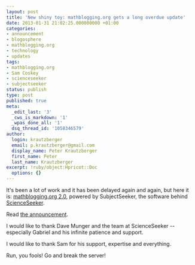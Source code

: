 ```yaml
---
layout: post
title: 'New shiny toy: mathblogging.org gets a long overdue update'
date: 2013-01-31 21:02:25.000000000 +01:00
categories:
- announcement
- blogosphere
- mathblogging.org
- technology
- updates
tags:
- mathblogging.org
- Sam Coskey
- scienceseeker
- subjectseeker
status: publish
type: post
published: true
meta:
  _edit_last: '3'
  _cws_is_markdown: '1'
  _wpas_done_all: '1'
  dsq_thread_id: '1058346579'
author:
  login: krautzberger
  email: p.krautzberger@gmail.com
  display_name: Peter Krautzberger
  first_name: Peter
  last_name: Krautzberger
excerpt: !ruby/object:Hpricot::Doc
  options: {}
---
```


It's been a lot of work and it has been delayed again and again, but here it is: [mathblogging.org 2.0](http://www.mathblogging.org), powered by SubjectSeeker, the software behind [ScienceSeeker](http://scienceseeker.org).

Read [the announcement](http://mathblogging.wordpress.com/2013/01/31/welcome-to-the-new-mathblogging-org/).

I would like to thank Dave Munger and the team at ScienceSeeker -- especially Gabriel and his infinite patience and support.

I would like to thank Sam for his support, expertise and everything.

Run, you fools! Go and break the server!